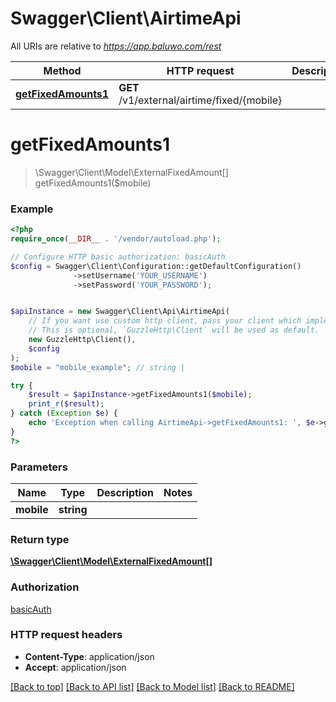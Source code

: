 # Swagger\Client\AirtimeApi

All URIs are relative to *https://app.baluwo.com/rest*

Method | HTTP request | Description
------------- | ------------- | -------------
[**getFixedAmounts1**](AirtimeApi.md#getFixedAmounts1) | **GET** /v1/external/airtime/fixed/{mobile} | 


# **getFixedAmounts1**
> \Swagger\Client\Model\ExternalFixedAmount[] getFixedAmounts1($mobile)



### Example
```php
<?php
require_once(__DIR__ . '/vendor/autoload.php');

// Configure HTTP basic authorization: basicAuth
$config = Swagger\Client\Configuration::getDefaultConfiguration()
              ->setUsername('YOUR_USERNAME')
              ->setPassword('YOUR_PASSWORD');


$apiInstance = new Swagger\Client\Api\AirtimeApi(
    // If you want use custom http client, pass your client which implements `GuzzleHttp\ClientInterface`.
    // This is optional, `GuzzleHttp\Client` will be used as default.
    new GuzzleHttp\Client(),
    $config
);
$mobile = "mobile_example"; // string | 

try {
    $result = $apiInstance->getFixedAmounts1($mobile);
    print_r($result);
} catch (Exception $e) {
    echo 'Exception when calling AirtimeApi->getFixedAmounts1: ', $e->getMessage(), PHP_EOL;
}
?>
```

### Parameters

Name | Type | Description  | Notes
------------- | ------------- | ------------- | -------------
 **mobile** | **string**|  |

### Return type

[**\Swagger\Client\Model\ExternalFixedAmount[]**](../Model/ExternalFixedAmount.md)

### Authorization

[basicAuth](../../README.md#basicAuth)

### HTTP request headers

 - **Content-Type**: application/json
 - **Accept**: application/json

[[Back to top]](#) [[Back to API list]](../../README.md#documentation-for-api-endpoints) [[Back to Model list]](../../README.md#documentation-for-models) [[Back to README]](../../README.md)

